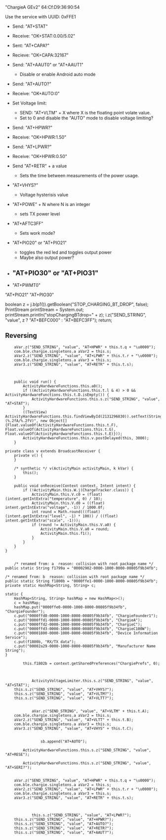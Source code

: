 

"ChargieA GEv2"
64:Cf:D9:36:90:54

Use the service with UUID: 0xFFE1

- Send: "AT+STAT"
- Receive: "OK+STAT:0.00/5.02"

- Sent: "AT+CAPA?"
- Recieve: "OK+CAPA:32167"

- Send: "AT+AAUT0" or "AT+AAUT1"
    - Disable or enable Android auto mode

- Send: "AT+AUTO?"
- Receive: "OK+AUTO:0"


- Set Voltage limit:
    - SEND: "AT+VLTM" + X where X is the floating point volate value.
    - Set to 0 and disable the "AUTO" mode to disable voltage limiting?

- Send: "AT+HPWR?"
- Receive: "OK+HPWR:1.50"

- Send: "AT+LPWR?"
- Receive: "OK+HPWR:0.50"

- Send "AT+RETR" + a value
    - Sets the time between measurements of the power usage.

- "AT+VHYS?"
    - Voltage hysterisis value

- "AT+POWE" + N where N is an integer
    -  sets TX power level

- "AT+AFTC3FF"
    - Sets work mode?

- "AT+PIO20" or "AT+PIO21"
    - toggles the red led and toggles output power
    - Maybe also output power?

- "AT+PIO30" or "AT+PIO31"
    - 

- "AT+PWMT0"



"AT+PIO21"
"AT+PIO30"

boolean z = j.b(p1()).getBoolean("STOP_CHARGING_BT_DROP", false);
PrintStream printStream = System.out;
printStream.println("stopChargingBTdrop=" + z);
i.z("SEND_STRING", "value", z ? "AT+BEFC000" : "AT+BEFC3FF");
return;


## Reversing


        aVar.z("SEND_STRING", "value", "AT+HPWR" + this.t.q + "\u0000");
        com.ble.chargie.singletons.a aVar2 = this.s;
        aVar2.z("SEND_STRING", "value", "AT+LPWR" + this.t.r + "\u0000");
        com.ble.chargie.singletons.a aVar3 = this.s;
        aVar3.z("SEND_STRING", "value", "AT+RETR" + this.t.s);



        public void run() {
            ActivityHardwareFunctions.this.a0();
            if ((ActivityHardwareFunctions.this.t.l & 4) > 0 && ActivityHardwareFunctions.this.t.D.isEmpty()) {
                ActivityHardwareFunctions.this.s.z("SEND_STRING", "value", "AT+STAT");
            }
            ((TextView) ActivityHardwareFunctions.this.findViewById(2131296830)).setText(String.format("%.2fW (%.2fA/%.2fV)", new Object[]{Float.valueOf(ActivityHardwareFunctions.this.t.F), Float.valueOf(ActivityHardwareFunctions.this.t.G), Float.valueOf(ActivityHardwareFunctions.this.t.E)}));
            ActivityHardwareFunctions.this.v.postDelayed(this, 3000);
        }

    private class v extends BroadcastReceiver {
        private v() {
        }

        /* synthetic */ v(ActivityMain activityMain, k kVar) {
            this();
        }

        public void onReceive(Context context, Intent intent) {
            if (!ActivityMain.this.W.j(ChargeTracker.class)) {
                ActivityMain.this.V.c0 = (float) (intent.getIntExtra("temperature", 0) / 10);
                ActivityMain.this.V.d0 = ((float) intent.getIntExtra("voltage", -1)) / 1000.0f;
                int round = Math.round(((float) (intent.getIntExtra("level", -1) * 100)) / ((float) intent.getIntExtra("scale", -1)));
                if (round != ActivityMain.this.V.a0) {
                    ActivityMain.this.V.a0 = round;
                    ActivityMain.this.f1();
                }
            }
        }
    }


        /* renamed from: a  reason: collision with root package name */
    public static String f1799a = "00002902-0000-1000-8000-00805f9b34fb";

    /* renamed from: b  reason: collision with root package name */
    public static String f1800b = "0000ffe1-0000-1000-8000-00805f9b34fb";
    private static HashMap<String, String> c;

    static {
        HashMap<String, String> hashMap = new HashMap<>();
        c = hashMap;
        hashMap.put("0000ffe0-0000-1000-8000-00805f9b34fb", "ChargieFounder");
        c.put("0000ffd0-0000-1000-8000-00805f9b34fb", "ChargieFounder1");
        c.put("0000ffd1-0000-1000-8000-00805f9b34fb", "ChargieA");
        c.put("0000ffd2-0000-1000-8000-00805f9b34fb", "ChargieC");
        c.put("0000ffd3-0000-1000-8000-00805f9b34fb", "ChargieC100W");
        c.put("00001800-0000-1000-8000-00805f9b34fb", "Device Information Service");
        c.put(f1800b, "RX/TX data");
        c.put("00002a29-0000-1000-8000-00805f9b34fb", "Manufacturer Name String");
    }

            this.f1802b = context.getSharedPreferences("ChargiePrefs", 0);



                ActivityVoltageLimiter.this.s.z("SEND_STRING", "value", "AT+STAT");
        this.s.z("SEND_STRING", "value", "AT+VHYS?");
        this.s.z("SEND_STRING", "value", "AT+VLTM?");
        this.s.z("SEND_STRING", "value", "AT+VLTT?");


                aVar.z("SEND_STRING", "value", "AT+VLTM" + this.t.A);
        com.ble.chargie.singletons.a aVar2 = this.s;
        aVar2.z("SEND_STRING", "value", "AT+VLTT" + this.t.B);
        com.ble.chargie.singletons.a aVar3 = this.s;
        aVar3.z("SEND_STRING", "value", "AT+VHYS" + this.t.C);


                    sb.append("AT+AUTO");

            ActivityHardwareFunctions.this.s.z("SEND_STRING", "value", "AT+RESE");

            ActivityHardwareFunctions.this.s.z("SEND_STRING", "value", "AT+SERI?");


        aVar.z("SEND_STRING", "value", "AT+HPWR" + this.t.q + "\u0000");
        com.ble.chargie.singletons.a aVar2 = this.s;
        aVar2.z("SEND_STRING", "value", "AT+LPWR" + this.t.r + "\u0000");
        com.ble.chargie.singletons.a aVar3 = this.s;
        aVar3.z("SEND_STRING", "value", "AT+RETR" + this.t.s);



                this.s.z("SEND_STRING", "value", "AT+LPWR?");
        this.s.z("SEND_STRING", "value", "AT+HPWR?");
        this.s.z("SEND_STRING", "value", "AT+AUTO?");
        this.s.z("SEND_STRING", "value", "AT+RETR?");
        this.s.z("SEND_STRING", "value", "AT+AAUT?");